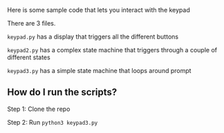 Here is some sample code that lets you interact with the keypad

There are 3 files.

`keypad.py` has a display that triggers all the different buttons

`keypad2.py` has a complex state machine that triggers through a couple of different states

`keypad3.py` has a simple state machine that loops around prompt

## How do I run the scripts?

Step 1: Clone the repo

Step 2: Run `python3 keypad3.py`